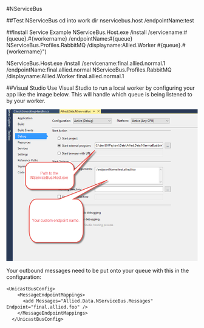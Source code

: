 #NServiceBus

##Test NServiceBus
cd into work dir
nservicebus.host /endpointName:test

##Install Service Example
NServiceBus.Host.exe /install /servicename:#{queue}.#{workername} /endpointName:#{queue} NServiceBus.Profiles.RabbitMQ /displayname:Allied.Worker #{queue}.#{workername}")

NServiceBus.Host.exe /install /servicename:final.allied.normal.1 /endpointName:final.allied.normal NServiceBus.Profiles.RabbitMQ /displayname:Allied.Worker final.allied.normal.1

##Visual Studio
Use Visual Studio to run a local worker by configuring your app like the image below. This will handle which queue is being listened to by your worker.

![nservicebus](assets/nservicebus.png)

Your outbound messages need to be put onto your queue with this in the configuration:
```
<UnicastBusConfig>
    <MessageEndpointMappings>
      <add Messages="Allied.Data.NServiceBus.Messages" Endpoint="final.allied.foo" />
    </MessageEndpointMappings>
  </UnicastBusConfig>
  ```

